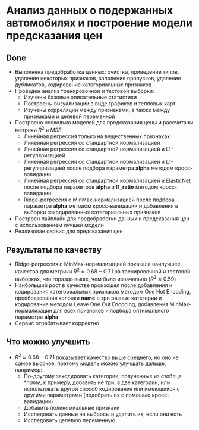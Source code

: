 # Анализ данных о подержанных автомобилях и построение модели предсказания цен


## Done
- Выполнена предобработка данных: очистка, приведение типов, удаление некоторых признаков, заполение пропусков, удаление дубликатов, кодирование категориальных признаков
- Проведен анализ тренировочной и тестовой выборки:
  - Изучены базовые описательные статистики
  - Построены визуализации в виде графиков и тепловых карт
  - Изучены корреляции между признаками, а также между признаками и целевой переменной
- Построено несколько моделей для предсказания цены и рассчитаны метрики $R^2$ и $MSE$:
  - Линейная регрессия только на вещественных признаках
  - Линейная регрессия со стандартной нормализацией
  - Линейная регрессия со стандартной нормализацией и L1-регуляризацией
  - Линейная регрессия со стандартной нормализацией и L1-регуляризацией после подбора параметра **alpha** методом кросс-валидации
  - Линейная регрессия со стандартной нормализацией и ElasticNet после подбора параметров **alpha** и **l1_ratio** методом кросс-валидации
  - Ridge-регрессия c MinMax-нормализацией после подбора параметра **alpha** методом кросс-валидации и добавления в выборки закодированных категориальных признаков
- Построен пайплайн для предобработки данных и предсказания цен с использованием лучшей модели
- Реализован сервис для предсказания цен

## Результаты по качеству
- Ridge-регрессия c MinMax-нормализацией показала наилучшее качество для метрики $R^2 ≈ 0.68-0.71$ на тренировочной и тестовой выборках, что гораздо выше, чем было изначально ($R^2 ≈ 0.59$)
- Наибольший рост в качестве произошел после добавления и кодирования категориальных признаков методом One Hot Encoding, преобразования колонки **name** в три разные категории и кодирование методом Leave One Out Encoding, добавления MinMax-нормализации для всех признаков и подбора оптимального параметра **alpha** 
- Сервис отрабатывает корректно

## Что можно улучшить
- $R^2 ≈ 0.68-0.71$ показывает качество выше среднего, но оно не самое высокое, поэтому модель можно улучшать дальше, например:
  - По-другому закодировать категории, полученные из стоблца **name*, к примеру, добавить не три, а две категории, или использовать другой способ кодирования или имеющийся с другими параметрами (подобрать их с помошью кросс-валидации)
  - Добавить полиномиальные признаки
  - Исследовать данные на выбросы и удалить их, если они есть
  - Исследовать целевую переменную
